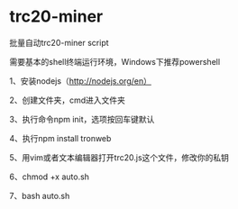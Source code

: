 # trc20-miner
批量自动trc20-miner script

需要基本的shell终端运行环境，Windows下推荐powershell

1、安装nodejs（http://nodejs.org/en） 

2、创建文件夹，cmd进入文件夹 

3、执行命令npm init，选项按回车键默认 

4、执行npm install tronweb 

5、用vim或者文本编辑器打开trc20.js这个文件，修改你的私钥

6、chmod +x auto.sh

7、bash auto.sh
